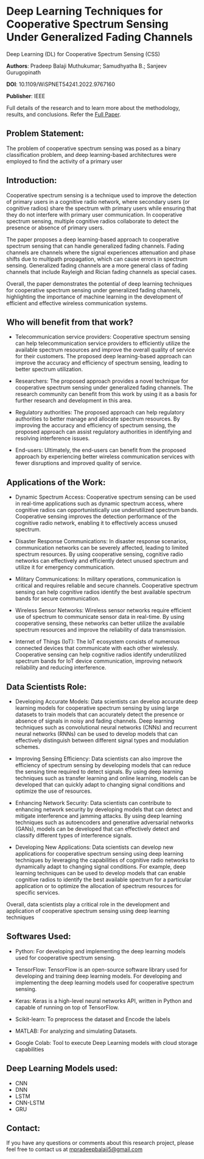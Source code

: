 # Deep Learning Techniques for Cooperative Spectrum Sensing Under Generalized Fading Channels
Deep Learning (DL) for Cooperative Spectrum Sensing (CSS)

**Authors**: Pradeep Balaji Muthukumar; Samudhyatha B.; Sanjeev Gurugopinath <br />

**DOI**: 10.1109/WiSPNET54241.2022.9767160 <br />

**Publisher**: IEEE

Full details of the research and to learn more about the methodology, results, and conclusions. Refer the [Full Paper](https://ieeexplore.ieee.org/document/9767160).

## Problem Statement:
The problem of cooperative spectrum sensing was posed as a binary classification problem, and deep learning-based
architectures were employed to find the activity of a primary user

## Introduction:
Cooperative spectrum sensing is a technique used to improve the detection of primary users in a cognitive radio network, where secondary users (or cognitive radios) share the spectrum with primary users while ensuring that they do not interfere with primary user communication. In cooperative spectrum sensing, multiple cognitive radios collaborate to detect the presence or absence of primary users.

The paper proposes a deep learning-based approach to cooperative spectrum sensing that can handle generalized fading channels. Fading channels are channels where the signal experiences attenuation and phase shifts due to multipath propagation, which can cause errors in spectrum sensing. Generalized fading channels are a more general class of fading channels that include Rayleigh and Rician fading channels as special cases.

Overall, the paper demonstrates the potential of deep learning techniques for cooperative spectrum sensing under generalized fading channels, highlighting the importance of machine learning in the development of efficient and effective wireless communication systems.

## Who will benefit from that work?
- Telecommunication service providers: Cooperative spectrum sensing can help telecommunication service providers to efficiently utilize the available spectrum resources and improve the overall quality of service for their customers. The proposed deep learning-based approach can improve the accuracy and efficiency of spectrum sensing, leading to better spectrum utilization.

- Researchers: The proposed approach provides a novel technique for cooperative spectrum sensing under generalized fading channels. The research community can benefit from this work by using it as a basis for further research and development in this area.

- Regulatory authorities: The proposed approach can help regulatory authorities to better manage and allocate spectrum resources. By improving the accuracy and efficiency of spectrum sensing, the proposed approach can assist regulatory authorities in identifying and resolving interference issues.

- End-users: Ultimately, the end-users can benefit from the proposed approach by experiencing better wireless communication services with fewer disruptions and improved quality of service.


## Applications of the Work:
- Dynamic Spectrum Access: Cooperative spectrum sensing can be used in real-time applications such as dynamic spectrum access, where cognitive radios can opportunistically use underutilized spectrum bands. Cooperative sensing improves the detection performance of the cognitive radio network, enabling it to effectively access unused spectrum.

- Disaster Response Communications: In disaster response scenarios, communication networks can be severely affected, leading to limited spectrum resources. By using cooperative sensing, cognitive radio networks can effectively and efficiently detect unused spectrum and utilize it for emergency communication.

- Military Communications: In military operations, communication is critical and requires reliable and secure channels. Cooperative spectrum sensing can help cognitive radios identify the best available spectrum bands for secure communication.

- Wireless Sensor Networks: Wireless sensor networks require efficient use of spectrum to communicate sensor data in real-time. By using cooperative sensing, these networks can better utilize the available spectrum resources and improve the reliability of data transmission.

- Internet of Things (IoT): The IoT ecosystem consists of numerous connected devices that communicate with each other wirelessly. Cooperative sensing can help cognitive radios identify underutilized spectrum bands for IoT device communication, improving network reliability and reducing interference.

## Data Scientists Role:

- Developing Accurate Models: Data scientists can develop accurate deep learning models for cooperative spectrum sensing by using large datasets to train models that can accurately detect the presence or absence of signals in noisy and fading channels. Deep learning techniques such as convolutional neural networks (CNNs) and recurrent neural networks (RNNs) can be used to develop models that can effectively distinguish between different signal types and modulation schemes.

- Improving Sensing Efficiency: Data scientists can also improve the efficiency of spectrum sensing by developing models that can reduce the sensing time required to detect signals. By using deep learning techniques such as transfer learning and online learning, models can be developed that can quickly adapt to changing signal conditions and optimize the use of resources.

- Enhancing Network Security: Data scientists can contribute to enhancing network security by developing models that can detect and mitigate interference and jamming attacks. By using deep learning techniques such as autoencoders and generative adversarial networks (GANs), models can be developed that can effectively detect and classify different types of interference signals.

- Developing New Applications: Data scientists can develop new applications for cooperative spectrum sensing using deep learning techniques by leveraging the capabilities of cognitive radio networks to dynamically adapt to changing signal conditions. For example, deep learning techniques can be used to develop models that can enable cognitive radios to identify the best available spectrum for a particular application or to optimize the allocation of spectrum resources for specific services.

Overall, data scientists play a critical role in the development and application of cooperative spectrum sensing using deep learning techniques

## Softwares Used:

- Python: For developing and implementing the deep learning models used for cooperative spectrum sensing.

- TensorFlow: TensorFlow is an open-source software library used for developing and training deep learning models. For developing and implementing the deep learning models used for cooperative spectrum sensing.

- Keras: Keras is a high-level neural networks API, written in Python and capable of running on top of TensorFlow. 

- Scikit-learn: To preprocess the dataset and Encode the labels 

- MATLAB: For analyzing and simulating Datasets.

- Google Colab: Tool to execute Deep Learning models with cloud storage capabilities

## Deep Learning Models used:
- CNN
- DNN 
- LSTM 
- CNN-LSTM
- GRU

## Contact:
If you have any questions or comments about this research project, please feel free to contact us at mpradeepbalaji5@gmail.com
